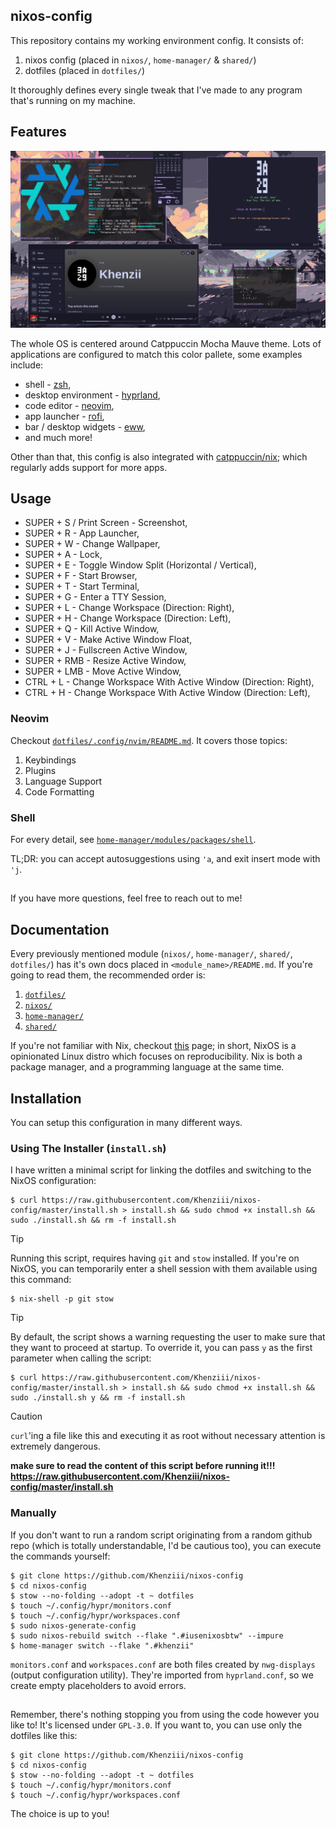 ## nixos-config 

This repository contains my working environment config. It consists of:

1. nixos config (placed in `nixos/`, `home-manager/` & `shared/`) 
2. dotfiles (placed in `dotfiles/`)

It thoroughly defines every single tweak that I've made to any program that's running on my machine.

## Features

<div align="center">
  <img src="assets/preview.png" alt="Preview Image">
</div>

The whole OS is centered around Catppuccin Mocha Mauve theme. Lots of applications are configured to match this color pallete, some examples include:

- shell - [zsh](https://github.com/zsh-users/zsh),
- desktop environment - [hyprland](https://github.com/hyprwm/Hyprland),
- code editor - [neovim](https://github.com/neovim/neovim),
- app launcher - [rofi](https://github.com/adi1090x/rofi),
- bar / desktop widgets - [eww](https://github.com/elkowar/eww),
- and much more!

Other than that, this config is also integrated with [catppuccin/nix](https://github.com/catppuccin/nix); which regularly adds support for more apps.

## Usage

- SUPER + S / Print Screen - Screenshot,
- SUPER + R - App Launcher,
- SUPER + W - Change Wallpaper,
- SUPER + A - Lock,
- SUPER + E - Toggle Window Split (Horizontal / Vertical),
- SUPER + F - Start Browser,
- SUPER + T - Start Terminal,
- SUPER + G - Enter a TTY Session,
- SUPER + L - Change Workspace (Direction: Right),
- SUPER + H - Change Workspace (Direction: Left),
- SUPER + Q - Kill Active Window,
- SUPER + V - Make Active Window Float,
- SUPER + J - Fullscreen Active Window,
- SUPER + RMB - Resize Active Window,
- SUPER + LMB - Move Active Window,
- CTRL + L - Change Workspace With Active Window (Direction: Right),
- CTRL + H - Change Workspace With Active Window (Direction: Left),

### Neovim

Checkout [`dotfiles/.config/nvim/README.md`](https://github.com/Khenziii/nixos-config/blob/master/dotfiles/.config/nvim/README.md). It covers those topics:

1. Keybindings
2. Plugins
3. Language Support
4. Code Formatting

### Shell

For every detail, see [`home-manager/modules/packages/shell`](https://github.com/Khenziii/nixos-config/tree/master/home-manager/modules/packages/shell).

TL;DR: you can accept autosuggestions using `'a`, and exit insert mode with `'j`.

## 

If you have more questions, feel free to reach out to me!

## Documentation

Every previously mentioned module (`nixos/`, `home-manager/`, `shared/`, `dotfiles/`) has it's own docs placed in `<module_name>/README.md`. If you're going to read them, the recommended order is:

1. [`dotfiles/`](https://github.com/Khenziii/nixos-config/blob/master/dotfiles/README.md)
2. [`nixos/`](https://github.com/Khenziii/nixos-config/blob/master/nixos/README.md)
3. [`home-manager/`](https://github.com/Khenziii/nixos-config/blob/master/home-manager/README.md)
4. [`shared/`](https://github.com/Khenziii/nixos-config/blob/master/shared/README.md)

If you're not familiar with Nix, checkout [this](https://nixos.org/) page; in short, NixOS is a opinionated Linux distro which focuses on reproducibility. Nix is both a package manager, and a programming language at the same time.

## Installation

You can setup this configuration in many different ways.

### Using The Installer (`install.sh`)

I have written a minimal script for linking the dotfiles and switching to the NixOS configuration:

```shell
$ curl https://raw.githubusercontent.com/Khenziii/nixos-config/master/install.sh > install.sh && sudo chmod +x install.sh && sudo ./install.sh && rm -f install.sh
```

> [!TIP]
> Running this script, requires having `git` and `stow` installed. If you're on NixOS, you can temporarily enter a shell session with them available using this command: 
> 
> ```shell
> $ nix-shell -p git stow 
> ```


> [!TIP]
> By default, the script shows a warning requesting the user to make sure that they want to proceed at startup. To override it, you can pass `y` as the first parameter when calling the script:
>
> ```shell
> $ curl https://raw.githubusercontent.com/Khenziii/nixos-config/master/install.sh > install.sh && sudo chmod +x install.sh && sudo ./install.sh y && rm -f install.sh
> ```

> [!CAUTION]
> `curl`'ing a file like this and executing it as root without necessary attention is extremely dangerous.
>
> **make sure to read the content of this script before running it!!! <https://raw.githubusercontent.com/Khenziii/nixos-config/master/install.sh>**

### Manually

If you don't want to run a random script originating from a random github repo (which is totally understandable, I'd be cautious too), you can execute the commands yourself:

```shell
$ git clone https://github.com/Khenziii/nixos-config
$ cd nixos-config
$ stow --no-folding --adopt -t ~ dotfiles
$ touch ~/.config/hypr/monitors.conf
$ touch ~/.config/hypr/workspaces.conf
$ sudo nixos-generate-config
$ sudo nixos-rebuild switch --flake ".#iusenixosbtw" --impure
$ home-manager switch --flake ".#khenzii"
```

`monitors.conf` and `workspaces.conf` are both files created by `nwg-displays` (output configuration utility). They're imported from `hyprland.conf`, so we create empty placeholders to avoid errors. 

## 

Remember, there's nothing stopping you from using the code however you like to! It's licensed under `GPL-3.0`. If you want to, you can use only the dotfiles like this:

```shell
$ git clone https://github.com/Khenziii/nixos-config
$ cd nixos-config
$ stow --no-folding --adopt -t ~ dotfiles
$ touch ~/.config/hypr/monitors.conf
$ touch ~/.config/hypr/workspaces.conf
```

The choice is up to you!

